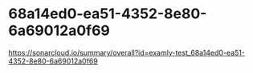 # 68a14ed0-ea51-4352-8e80-6a69012a0f69
https://sonarcloud.io/summary/overall?id=examly-test_68a14ed0-ea51-4352-8e80-6a69012a0f69

